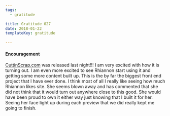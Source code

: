 ```yaml
---
tags:
  - gratitude

title: Gratitude 027
date: 2018-01-22
templateKey: gratitude

---
```


#### Encouragement

[CuttinScrap.com](https://www.cuttinscrap.com) was released last night!!!  I am
very excited with how it is turning out.  I am even more excited to see
Rhiannon start using it and getting some more content built up.  This is the by
far the biggest front end project that I have ever done.  I think most of all I
really like seeing how much Rhiannon likes site.   She seems blown away and has
commented that she did not think that it would turn out anywhere close to this
good. She would have been proud to own it either way just knowing that I built
it for her.  Seeing her face light up during each preview that we did really
kept me going to finish.
